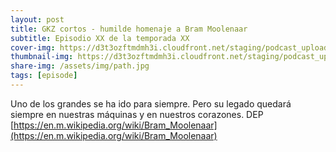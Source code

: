 ```yaml
---
layout: post
title: GKZ cortos - humilde homenaje a Bram Moolenaar
subtitle: Episodio XX de la temporada XX
cover-img: https://d3t3ozftmdmh3i.cloudfront.net/staging/podcast_uploaded_episode/14743809/14743809-1692433520494-6b870d429c8bc.jpg
thumbnail-img: https://d3t3ozftmdmh3i.cloudfront.net/staging/podcast_uploaded_episode/14743809/14743809-1692433520494-6b870d429c8bc.jpg
share-img: /assets/img/path.jpg
tags: [episode]
---
```


Uno de los grandes se ha ido para siempre. Pero su legado quedará siempre en nuestras máquinas y en nuestros corazones. DEP [https://en.m.wikipedia.org/wiki/Bram_Moolenaar](https://en.m.wikipedia.org/wiki/Bram_Moolenaar)
